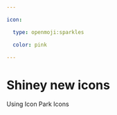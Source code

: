 ```yaml
---

icon: 

  type: openmoji:sparkles

  color: pink

---
```


# Shiney new icons

Using Icon Park Icons